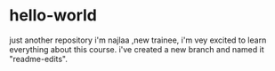 # hello-world
just another repository
i'm najlaa ,new trainee, i'm vey excited to learn everything about this course.
i've created a new branch and named it "readme-edits".
